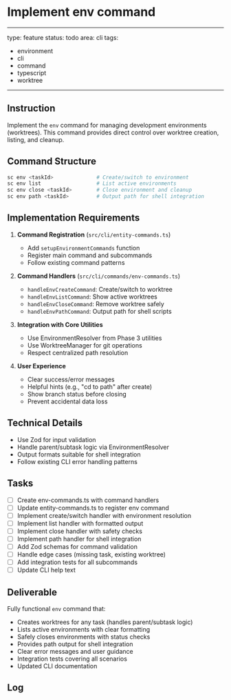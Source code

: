 # Implement env command

---
type: feature
status: todo
area: cli
tags:
  - environment
  - cli
  - command
  - typescript
  - worktree
---


## Instruction
Implement the `env` command for managing development environments (worktrees). This command provides direct control over worktree creation, listing, and cleanup.

## Command Structure

```bash
sc env <taskId>              # Create/switch to environment
sc env list                  # List active environments  
sc env close <taskId>        # Close environment and cleanup
sc env path <taskId>         # Output path for shell integration
```

## Implementation Requirements

1. **Command Registration** (`src/cli/entity-commands.ts`)
   - Add `setupEnvironmentCommands` function
   - Register main command and subcommands
   - Follow existing command patterns

2. **Command Handlers** (`src/cli/commands/env-commands.ts`)
   - `handleEnvCreateCommand`: Create/switch to worktree
   - `handleEnvListCommand`: Show active worktrees
   - `handleEnvCloseCommand`: Remove worktree safely
   - `handleEnvPathCommand`: Output path for shell scripts

3. **Integration with Core Utilities**
   - Use EnvironmentResolver from Phase 3 utilities
   - Use WorktreeManager for git operations
   - Respect centralized path resolution

4. **User Experience**
   - Clear success/error messages
   - Helpful hints (e.g., "cd to path" after create)
   - Show branch status before closing
   - Prevent accidental data loss

## Technical Details

- Use Zod for input validation
- Handle parent/subtask logic via EnvironmentResolver
- Output formats suitable for shell integration
- Follow existing CLI error handling patterns

## Tasks
- [ ] Create env-commands.ts with command handlers
- [ ] Update entity-commands.ts to register env command
- [ ] Implement create/switch handler with environment resolution
- [ ] Implement list handler with formatted output
- [ ] Implement close handler with safety checks
- [ ] Implement path handler for shell integration
- [ ] Add Zod schemas for command validation
- [ ] Handle edge cases (missing task, existing worktree)
- [ ] Add integration tests for all subcommands
- [ ] Update CLI help text

## Deliverable
Fully functional `env` command that:
- Creates worktrees for any task (handles parent/subtask logic)
- Lists active environments with clear formatting
- Safely closes environments with status checks
- Provides path output for shell integration
- Clear error messages and user guidance
- Integration tests covering all scenarios
- Updated CLI documentation

## Log
